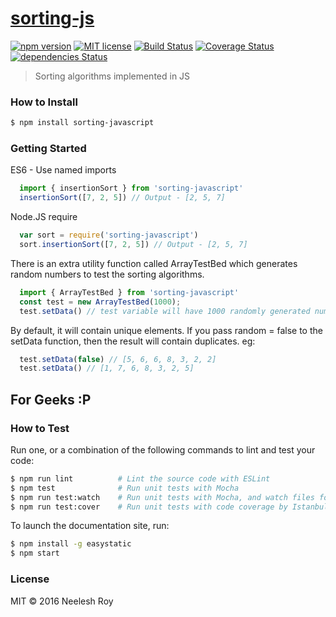 # [sorting-js](https://github.com/neeleshroy/sorting-js)

[![npm version](https://badge.fury.io/js/sorting-javascript.svg?style=flat-square)](https://badge.fury.io/js/sorting-javascript)
[![MIT license](https://img.shields.io/badge/License-MIT-blue.svg?style=flat-square)](https://lbesson.mit-license.org/)
[![Build Status](https://travis-ci.org/NeeleshRoy/sorting-js.svg?branch=develop)](https://travis-ci.org/NeeleshRoy/sorting-js)
[![Coverage Status](https://coveralls.io/repos/github/NeeleshRoy/sorting-js/badge.svg?style=flat-square)](https://coveralls.io/github/NeeleshRoy/sorting-js)
[![dependencies Status](https://david-dm.org/neeleshroy/sorting-js/status.svg?style=flat-square)](https://david-dm.org/neeleshroy/sorting-js)

> Sorting algorithms implemented in JS

### How to Install

```sh
$ npm install sorting-javascript
```

### Getting Started

ES6 - Use named imports
```javascript
  import { insertionSort } from 'sorting-javascript'
  insertionSort([7, 2, 5]) // Output - [2, 5, 7]
```

Node.JS require
```javascript
  var sort = require('sorting-javascript')
  sort.insertionSort([7, 2, 5]) // Output - [2, 5, 7]
```

There is an extra utility function called ArrayTestBed which generates random numbers
to test the sorting algorithms.
```javascript
  import { ArrayTestBed } from 'sorting-javascript'
  const test = new ArrayTestBed(1000);
  test.setData() // test variable will have 1000 randomly generated numbers between 0-1000
```
By default, it will contain unique elements. If you pass random = false to the setData function, then the result will contain duplicates.
eg:
```javascript
  test.setData(false) // [5, 6, 6, 8, 3, 2, 2]
  test.setData() // [1, 7, 6, 8, 3, 2, 5]
```

## For Geeks :P
### How to Test

Run one, or a combination of the following commands to lint and test your code:

```sh
$ npm run lint          # Lint the source code with ESLint
$ npm test              # Run unit tests with Mocha
$ npm run test:watch    # Run unit tests with Mocha, and watch files for changes
$ npm run test:cover    # Run unit tests with code coverage by Istanbul
```

To launch the documentation site, run:

```sh
$ npm install -g easystatic
$ npm start
```

### License

MIT © 2016 Neelesh Roy
